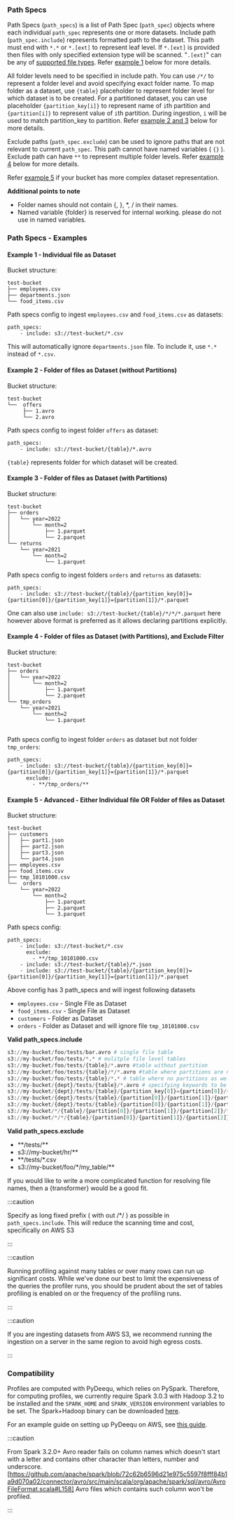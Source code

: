 
### Path Specs

Path Specs (`path_specs`) is a list of Path Spec (`path_spec`) objects where each individual `path_spec` represents one or more datasets. Include path (`path_spec.include`) represents formatted path to the dataset. This path must end with `*.*` or `*.[ext]` to represent leaf level. If `*.[ext]` is provided then files with only specified extension type will be scanned. "`.[ext]`" can be any of [supported file types](#supported-file-types). Refer [example 1](#example-1---individual-file-as-dataset) below for more details.

All folder levels need to be specified in include path. You can use `/*/` to represent a folder level and avoid specifying exact folder name. To map folder as a dataset, use `{table}` placeholder to represent folder level for which dataset is to be created. For a partitioned dataset, you can use placeholder `{partition_key[i]}` to represent name of `i`th partition and `{partition[i]}` to represent value of `i`th partition. During ingestion, `i` will be used to match partition_key to partition. Refer [example 2 and 3](#example-2---folder-of-files-as-dataset-without-partitions) below for more details.

Exclude paths (`path_spec.exclude`) can be used to ignore paths that are not relevant to current `path_spec`. This path cannot have named variables ( `{}` ). Exclude path can have `**` to represent multiple folder levels. Refer [example 4](#example-4---folder-of-files-as-dataset-with-partitions-and-exclude-filter) below for more details.

Refer [example 5](#example-5---advanced---either-individual-file-or-folder-of-files-as-dataset) if your bucket has more complex dataset representation.

**Additional points to note**
- Folder names should not contain {, }, *, / in their names.
- Named variable {folder} is reserved for internal working. please do not use in named variables.


### Path Specs -  Examples
#### Example 1 - Individual file as Dataset

Bucket structure:

```
test-bucket
├── employees.csv
├── departments.json
└── food_items.csv
```

Path specs config to ingest `employees.csv` and `food_items.csv` as datasets:
```
path_specs:
    - include: s3://test-bucket/*.csv

```
This will automatically ignore `departments.json` file. To include it, use `*.*` instead of `*.csv`.

#### Example 2 - Folder of files as Dataset (without Partitions)

Bucket structure:
```
test-bucket
└──  offers
     ├── 1.avro
     └── 2.avro

```

Path specs config to ingest folder `offers` as dataset:
```
path_specs:
    - include: s3://test-bucket/{table}/*.avro
```

`{table}` represents folder for which dataset will be created.
 
#### Example 3 - Folder of files as Dataset (with Partitions)

Bucket structure:
```
test-bucket
├── orders
│   └── year=2022
│       └── month=2
│           ├── 1.parquet
│           └── 2.parquet
└── returns
    └── year=2021
        └── month=2
            └── 1.parquet

```

Path specs config to ingest folders `orders` and `returns` as datasets:
```
path_specs:
    - include: s3://test-bucket/{table}/{partition_key[0]}={partition[0]}/{partition_key[1]}={partition[1]}/*.parquet
```

One can also use `include: s3://test-bucket/{table}/*/*/*.parquet` here however above format is preferred as it allows declaring partitions explicitly.

#### Example 4 - Folder of files as Dataset (with Partitions), and Exclude Filter

Bucket structure:
```
test-bucket
├── orders
│   └── year=2022
│       └── month=2
│           ├── 1.parquet
│           └── 2.parquet
└── tmp_orders
    └── year=2021
        └── month=2
            └── 1.parquet


```

Path specs config to ingest folder `orders` as dataset but not folder `tmp_orders`:
```
path_specs:
    - include: s3://test-bucket/{table}/{partition_key[0]}={partition[0]}/{partition_key[1]}={partition[1]}/*.parquet
      exclude: 
        - **/tmp_orders/**
```


#### Example 5 - Advanced - Either Individual file OR Folder of files as Dataset

Bucket structure:
```
test-bucket
├── customers
│   ├── part1.json
│   ├── part2.json
│   ├── part3.json
│   └── part4.json
├── employees.csv
├── food_items.csv
├── tmp_10101000.csv
└──  orders
    └── year=2022
        └── month=2
            ├── 1.parquet
            ├── 2.parquet
            └── 3.parquet

```

Path specs config:
```
path_specs:
    - include: s3://test-bucket/*.csv
      exclude:
        - **/tmp_10101000.csv
    - include: s3://test-bucket/{table}/*.json
    - include: s3://test-bucket/{table}/{partition_key[0]}={partition[0]}/{partition_key[1]}={partition[1]}/*.parquet
```

Above config has 3 path_specs and will ingest following datasets
- `employees.csv` - Single File as Dataset
- `food_items.csv` - Single File as Dataset
- `customers` - Folder as Dataset
- `orders` - Folder as Dataset
  and will ignore file `tmp_10101000.csv`

**Valid path_specs.include**

```python
s3://my-bucket/foo/tests/bar.avro # single file table   
s3://my-bucket/foo/tests/*.* # mulitple file level tables
s3://my-bucket/foo/tests/{table}/*.avro #table without partition
s3://my-bucket/foo/tests/{table}/*/*.avro #table where partitions are not specified
s3://my-bucket/foo/tests/{table}/*.* # table where no partitions as well as data type specified
s3://my-bucket/{dept}/tests/{table}/*.avro # specifying keywords to be used in display name
s3://my-bucket/{dept}/tests/{table}/{partition_key[0]}={partition[0]}/{partition_key[1]}={partition[1]}/*.avro # specify partition key and value format
s3://my-bucket/{dept}/tests/{table}/{partition[0]}/{partition[1]}/{partition[2]}/*.avro # specify partition value only format
s3://my-bucket/{dept}/tests/{table}/{partition[0]}/{partition[1]}/{partition[2]}/*.* # for all extensions
s3://my-bucket/*/{table}/{partition[0]}/{partition[1]}/{partition[2]}/*.* # table is present at 2 levels down in bucket
s3://my-bucket/*/*/{table}/{partition[0]}/{partition[1]}/{partition[2]}/*.* # table is present at 3 levels down in bucket
```

**Valid path_specs.exclude**
- \**/tests/**
- s3://my-bucket/hr/**
- **/tests/*.csv
- s3://my-bucket/foo/*/my_table/**



If you would like to write a more complicated function for resolving file names, then a {transformer} would be a good fit.

:::caution

Specify as long fixed prefix ( with out /*/ ) as possible in `path_specs.include`. This will reduce the scanning time and cost, specifically on AWS S3

:::

:::caution

Running profiling against many tables or over many rows can run up significant costs.
While we've done our best to limit the expensiveness of the queries the profiler runs, you
should be prudent about the set of tables profiling is enabled on or the frequency
of the profiling runs.

:::

:::caution

If you are ingesting datasets from AWS S3, we recommend running the ingestion on a server in the same region to avoid high egress costs.

:::

### Compatibility

Profiles are computed with PyDeequ, which relies on PySpark. Therefore, for computing profiles, we currently require Spark 3.0.3 with Hadoop 3.2 to be installed and the `SPARK_HOME` and `SPARK_VERSION` environment variables to be set. The Spark+Hadoop binary can be downloaded [here](https://www.apache.org/dyn/closer.lua/spark/spark-3.0.3/spark-3.0.3-bin-hadoop3.2.tgz).

For an example guide on setting up PyDeequ on AWS, see [this guide](https://aws.amazon.com/blogs/big-data/testing-data-quality-at-scale-with-pydeequ/).

:::caution

From Spark 3.2.0+ Avro reader fails on column names which doesn't start with a letter and contains other character than letters, number and underscore. [https://github.com/apache/spark/blob/72c62b6596d21e975c5597f8fff84b1a9d070a02/connector/avro/src/main/scala/org/apache/spark/sql/avro/AvroFileFormat.scala#L158] 
Avro files which contains such column won't be profiled.

:::